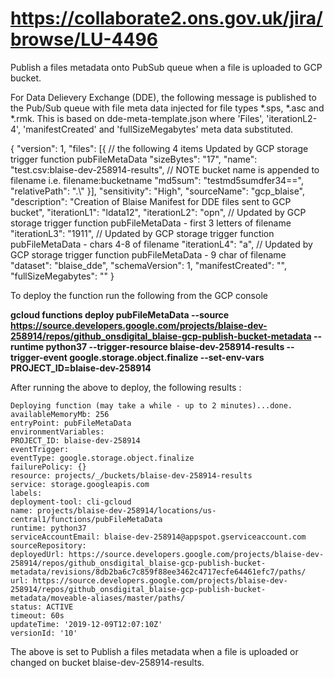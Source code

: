 # https://collaborate2.ons.gov.uk/jira/browse/LU-4496
Publish a files metadata onto PubSub queue when a file is uploaded to GCP bucket.

For Data Delievery Exchange (DDE), the following message is published to the Pub/Sub queue with file meta data injected for file types *.sps, *.asc and *.rmk.  This is based on dde-meta-template.json where 'Files', 'iterationL2-4', 'manifestCreated' and 'fullSizeMegabytes' meta data substituted.

{
    "version": 1,
    "files": [{  // the following 4 items Updated by GCP storage trigger function pubFileMetaData
            "sizeBytes": "17",
            "name": "test.csv:blaise-dev-258914-results",  // NOTE bucket name is appended to filename i.e. filename:bucketname
            "md5sum": "testmd5sumdfer34==",
            "relativePath": ".\\"
        }], 
    "sensitivity": "High",
    "sourceName": "gcp_blaise",
    "description": "Creation of Blaise Manifest for DDE files sent to GCP bucket",
    "iterationL1": "ldata12",
                "iterationL2": "opn", // Updated by GCP storage trigger function pubFileMetaData - first 3 letters of filename
                "iterationL3": "1911", // Updated by GCP storage trigger function pubFileMetaData - chars 4-8 of filename
                "iterationL4": "a", // Updated by GCP storage trigger function pubFileMetaData - 9 char of filename
    "dataset": "blaise_dde",
    "schemaVersion": 1,
    "manifestCreated": "",
    "fullSizeMegabytes": ""
}

To deploy the function run the following from the GCP console

**gcloud functions deploy pubFileMetaData --source https://source.developers.google.com/projects/blaise-dev-258914/repos/github_onsdigital_blaise-gcp-publish-bucket-metadata --runtime python37 --trigger-resource blaise-dev-258914-results --trigger-event google.storage.object.finalize --set-env-vars PROJECT_ID=blaise-dev-258914**

After running the above to deploy, the following results :

    Deploying function (may take a while - up to 2 minutes)...done.
    availableMemoryMb: 256
    entryPoint: pubFileMetaData
    environmentVariables:
    PROJECT_ID: blaise-dev-258914
    eventTrigger:
    eventType: google.storage.object.finalize
    failurePolicy: {}
    resource: projects/_/buckets/blaise-dev-258914-results
    service: storage.googleapis.com
    labels:
    deployment-tool: cli-gcloud
    name: projects/blaise-dev-258914/locations/us-central1/functions/pubFileMetaData
    runtime: python37
    serviceAccountEmail: blaise-dev-258914@appspot.gserviceaccount.com
    sourceRepository:
    deployedUrl: https://source.developers.google.com/projects/blaise-dev-258914/repos/github_onsdigital_blaise-gcp-publish-bucket-metadata/revisions/8db2ba6c7c859f88ee3462c4717ecfe64461efc7/paths/
    url: https://source.developers.google.com/projects/blaise-dev-258914/repos/github_onsdigital_blaise-gcp-publish-bucket-metadata/moveable-aliases/master/paths/
    status: ACTIVE
    timeout: 60s
    updateTime: '2019-12-09T12:07:10Z'
    versionId: '10'

The above is set to Publish a files metadata when a file is uploaded or changed on bucket blaise-dev-258914-results.
